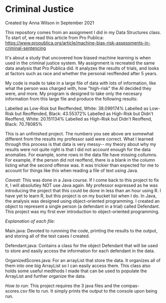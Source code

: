 # Criminal Justice

Created by Anna Wilson in September 2021

This repository comes from an assignment I did in my Data Structures class. To start of, we read this article from Pro Publica:
https://www.propublica.org/article/machine-bias-risk-assessments-in-criminal-sentencing

It's about a study that uncovered how biased machine learning is when used in the criminal justice system. My assignment is recreated the same data analysis that Pro Publica did. It analyzes the results of trials, and looks at factors such as race and whether the personal reoffended after 5 years. 

My code is made to take in a large file of data with lots of information, like what the person was charged with, how "high-risk" the AI decided they were, and more. My program is designed to take only the necesary information from this large file and produce the following results:

Labelled as Low-Risk but Reoffended, White:       38.099174%
Labelled as Low-Risk but Reoffended, Black:       43.55372%
Labelled as High-Risk but Didn't Reoffend, White: 20.151134%
Labelled as High-Risk but Didn't Reoffend, Black: 70.78085%

This is an unfinished project. The numbers you see above are somewhat different from the results my professor said were correct. What I learned through this process is that data is very messy-- my theory about why my results were not quite right is that I did not account enough for the data anomalies. For example, some rows in the data file have missing collumns. For example, if the person did not reoffend, there is a blank in the column listing what the second offense was. It was trickier than expected for me to account for things like this when reading a file of text using Java. 

*Caveat:*
This was done in a Java course. If I come back to this project to fix it, I will absolutley NOT use Java again. My professor expressed as he was introducing the project that this could be done in less than an hour using R. I have yet to learn R, but this project is on my bucket list when I do. In Java, the analysis was designed using object-oriented programming. I created an object to represent a single person (a defendant in a trial) called Defendant. This project was my first ever introduction to object-oriented programming. 

*Explanation of each file:*

Main.java: Devoted to runnning the code, printing the results to the output, and storing all of the test cases I created. 

Defendant.java: Contains a class for the object Defendant that will be used to store and easily access the information for each defendant in the data.

OrganizedScores.java: For an arrayList that store the data. It organizes all of them into one big ArrayList so I can easily access them. This class also holds some useful medthods I made that can be used to populate the ArrayList and further organize the data.

*How to run:*
This project requires the 3 java files and the compas-scores.csv file to run. It simply prints the output to the console upon being run.
